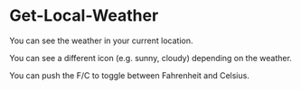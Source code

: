 # Get-Local-Weather

You can see the weather in your current location.

You can see a different icon (e.g. sunny, cloudy) depending on the weather.

You can push the F/C to toggle between Fahrenheit and Celsius.